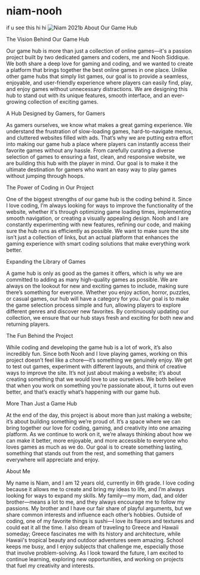 # niam-nooh
if u see this hi
hi
![Niam 2021b](https://github.com/user-attachments/assets/c3978cd5-3bc8-479f-a0f9-28ae75889eed)
About Our Game Hub

The Vision Behind Our Game Hub

Our game hub is more than just a collection of online games—it's a passion project built by two dedicated gamers and coders, me and Nooh Siddique. We both share a deep love for gaming and coding, and we wanted to create a platform that brings together the best online games in one place. Unlike other game hubs that simply list games, our goal is to provide a seamless, enjoyable, and user-friendly experience where players can easily find, play, and enjoy games without unnecessary distractions. We are designing this hub to stand out with its unique features, smooth interface, and an ever-growing collection of exciting games.

A Hub Designed by Gamers, for Gamers

As gamers ourselves, we know what makes a great gaming experience. We understand the frustration of slow-loading games, hard-to-navigate menus, and cluttered websites filled with ads. That’s why we are putting extra effort into making our game hub a place where players can instantly access their favorite games without any hassle. From carefully curating a diverse selection of games to ensuring a fast, clean, and responsive website, we are building this hub with the player in mind. Our goal is to make it the ultimate destination for gamers who want an easy way to play games without jumping through hoops.

The Power of Coding in Our Project

One of the biggest strengths of our game hub is the coding behind it. Since I love coding, I’m always looking for ways to improve the functionality of the website, whether it's through optimizing game loading times, implementing smooth navigation, or creating a visually appealing design. Nooh and I are constantly experimenting with new features, refining our code, and making sure the hub runs as efficiently as possible. We want to make sure the site isn’t just a collection of links, but an actual platform that enhances the gaming experience with smart coding solutions that make everything work better.

Expanding the Library of Games

A game hub is only as good as the games it offers, which is why we are committed to adding as many high-quality games as possible. We are always on the lookout for new and exciting games to include, making sure there’s something for everyone. Whether you enjoy action, horror, puzzles, or casual games, our hub will have a category for you. Our goal is to make the game selection process simple and fun, allowing players to explore different genres and discover new favorites. By continuously updating our collection, we ensure that our hub stays fresh and exciting for both new and returning players.

The Fun Behind the Project

While coding and developing the game hub is a lot of work, it’s also incredibly fun. Since both Nooh and I love playing games, working on this project doesn’t feel like a chore—it’s something we genuinely enjoy. We get to test out games, experiment with different layouts, and think of creative ways to improve the site. It’s not just about making a website; it’s about creating something that we would love to use ourselves. We both believe that when you work on something you’re passionate about, it turns out even better, and that’s exactly what’s happening with our game hub.

More Than Just a Game Hub

At the end of the day, this project is about more than just making a website; it’s about building something we’re proud of. It’s a space where we can bring together our love for coding, gaming, and creativity into one amazing platform. As we continue to work on it, we’re always thinking about how we can make it better, more enjoyable, and more accessible to everyone who loves games as much as we do. Our goal is to create something lasting, something that stands out from the rest, and something that gamers everywhere will appreciate and enjoy.













About Me

My name is Niam, and I am 12 years old, currently in 6th grade. I love coding because it allows me to create and bring my ideas to life, and I’m always looking for ways to expand my skills. My family—my mom, dad, and older brother—means a lot to me, and they always encourage me to follow my passions. My brother and I have our fair share of playful arguments, but we share common interests and influence each other’s hobbies. Outside of coding, one of my favorite things is sushi—I love its flavors and textures and could eat it all the time. I also dream of traveling to Greece and Hawaii someday; Greece fascinates me with its history and architecture, while Hawaii's tropical beauty and outdoor adventures seem amazing. School keeps me busy, and I enjoy subjects that challenge me, especially those that involve problem-solving. As I look toward the future, I am excited to continue learning, exploring new opportunities, and working on projects that fuel my creativity and interests.

